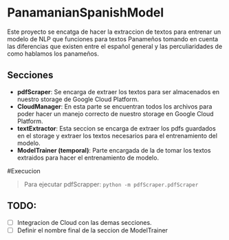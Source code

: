 # PanamanianSpanishModel
Este proyecto se encatga de hacer la extraccion de textos 
para entrenar un modelo de NLP que funciones para 
textos Panameños tomando en cuenta las diferencias que 
existen entre el español general y las perculiaridades 
de como hablamos los panameños.

## Secciones
*   **pdfScraper**: Se encarga de extraer los textos para ser
    almacenados en nuestro storage de Google Cloud Platform.
*   **CloudManager**: En esta parte se encuentran todos los 
    archivos para poder hacer un manejo correcto de nuestro storage en Google Cloud Platform.
*   **textExtractor**: Esta seccion se encarga de extraer los
    pdfs guardados en el storage y extraer los textos 
    necesarios para el entrenamiento del modelo.
*   **ModelTrainer (temporal)**: Parte encargada de la de tomar
    los textos extraidos para hacer el entrenamiento de modelo.

#Execucion
> Para ejecutar pdfScrapper: `python -m pdfScraper.pdfScraper`

## TODO: 
- [ ] Integracion de Cloud con las demas secciones. 
- [ ] Definir el nombre final de la seccion de ModelTrainer